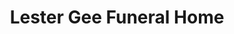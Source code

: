 ---
title: "Lester Gee Funeral Home"
url: /bridgeport/lester-gee-funeral-home/
shop: funeral directors
---